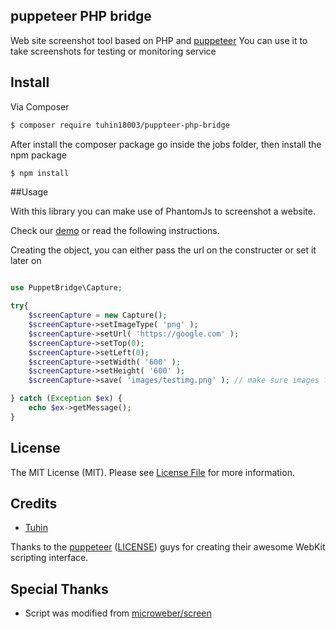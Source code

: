 ## puppeteer PHP bridge

Web site screenshot tool based on PHP and [puppeteer](https://github.com/GoogleChrome/puppeteer "")
You can use it to take screenshots for testing or monitoring service

## Install

Via Composer

``` bash
$ composer require tuhin18003/puppteer-php-bridge
```

After install the composer package go inside the jobs folder, then install the npm package

``` bash
$ npm install
```

##Usage

With this library you can make use of PhantomJs to screenshot a website.

Check our [demo](/demo) or read the following instructions.

Creating the object, you can either pass the url on the constructer or set it later on
``` php

use PuppetBridge\Capture;

try{
    $screenCapture = new Capture();
    $screenCapture->setImageType( 'png' );
    $screenCapture->setUrl( 'https://google.com' );
    $screenCapture->setTop(0);
    $screenCapture->setLeft(0);
    $screenCapture->setWidth( '600' );
    $screenCapture->setHeight( '600' );
    $screenCapture->save( 'images/testimg.png' ); // make sure images folder is writable

} catch (Exception $ex) {
    echo $ex->getMessage();
}
```

## License

The MIT License (MIT). Please see [License File](LICENSE.md) for more information.

## Credits

- [Tuhin](https://codesolz.net)

Thanks to the [puppeteer](https://github.com/GoogleChrome/puppeteer "Headless browser") ([LICENSE](https://github.com/ariya/phantomjs/blob/master/LICENSE.BSD)) guys for creating their awesome WebKit scripting interface.


## Special Thanks
- Script was modified from [microweber/screen](https://github.com/microweber/screen "microweber/screen")


